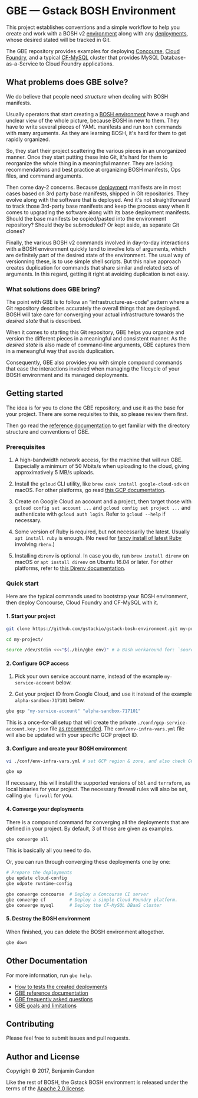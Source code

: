GBE — Gstack BOSH Environment
=============================

This project establishes conventions and a simple workflow to help you create
and work with a BOSH v2
[environment](./docs/faq.md#what-do-you-mean-by-bosh-environment) along with
any [deployments](./docs/faq.md#how-is-a-bosh-deployment-described), whose
desired stated will be tracked in Git.

The GBE repository provides examples for deploying
[Concourse](https://concourse.ci), [Cloud Foundry](https://cloudfoundry.org),
and a typical [CF-MySQL](https://github.com/cloudfoundry/cf-mysql-release)
cluster that provides MySQL Database-as-a-Service to Cloud Foundry
applications.


[concourse-site]: <https://concourse.ci>
[cf-site]: <https://cloudfoundry.org>
[cf-mysql-repo]: <https://github.com/cloudfoundry/cf-mysql-release>
[osbapi-site]: <https://www.openservicebrokerapi.org>


What problems does GBE solve?
-----------------------------

We do believe that people need *structure* when dealing with BOSH manifests.

Usually operators that start creating a [BOSH environment](./docs/faq.md#what-do-you-mean-by-bosh-environment) have
a rough and unclear view of the whole picture, because BOSH in new to them.
They have to write several pieces of YAML manifests and run `bosh` commands
with many arguments. As they are learning BOSH, it's hard for them to get
rapidly organized.

So, they start their project scattering the various pieces in an unorganized
manner. Once they start putting these into Git, it's hard for them to
reorganize the whole thing in a meaningful manner. They are lacking
recommendations and best practice at organizing BOSH manifests, Ops files, and
command arguments.

Then come day-2 concerns. Because [deployment](./docs/faq.md#how-is-a-bosh-deployment-described) manifests are in
most cases based on 3rd party base manifests, shipped in Git repositories.
They evolve along with the software that is deployed. And it's not
straightforward to track those 3rd-party base manifests and keep the process
easy when it comes to upgrading the software along with its base deployment
manifests. Should the base manifests be copied/pasted into the environment
repository? Should they be submoduled? Or kept aside, as separate Git clones?

Finally, the various BOSH v2 commands involved in day-to-day interactions with
a BOSH environment quickly tend to involve lots of arguments, which are
definitely part of the desired state of the environment. The usual way of
versionning these, is to use simple shell scripts. But this naive approach
creates duplication for commands that share similar and related sets of
arguments. In this regard, getting it right at avoiding duplication is not
easy.

[bosh_env_def]: <./docs/faq.md#what-do-you-mean-by-bosh-environment>
[dosh_depl_def]: <./docs/faq.md#how-is-a-bosh-deployment-described>


### What solutions does GBE bring?

The point with GBE is to follow an “infrastructure-as-code“ pattern where a
Git repository describes accurately the overall things that are deployed. BOSH
will take care for converging your actual infrastructure towards the
*desired state* that is described.

When it comes to starting this Git repository, GBE helps you organize and
version the different pieces in a meaningful and consistent manner. As the
*desired state* is also made of command-line arguments, GBE captures them in a
meneangful way that avoids duplication.

Consequently, GBE also provides you with simple compound commands that ease
the interactions involved when managing the filecycle of your BOSH environment
and its managed deployments.



Getting started
---------------

The idea is for you to clone the GBE repository, and use it as the base for
your project. There are some requisites to this, so please review them first.

Then go read the [reference documentation](./docs/reference.md) to get
familiar with the directory structure and conventions of GBE.


### Prerequisites

1. A high-bandwidth network access, for the machine that will run GBE.
   Especially a minimum of 50 Mbits/s when uploading to the cloud, giving
   approximatively 5 MB/s uploads.

2. Install the `gcloud` CLI utility, like `brew cask install google-cloud-sdk`
   on macOS. For other platforms, go read
   [this GCP documentation](https://cloud.google.com/sdk/downloads).

3. Create on Google Cloud an account and a project, then target those with
   `gcloud config set account ...` and  `gcloud config set project ...` and
   authenticate with `gcloud auth login`. Refer to `gcloud --help` if
   necessary.

4. Some version of Ruby is required, but not necessarily the latest. Usually
   `apt install ruby` is enough. (No need for
   [fancy install of latest Ruby](https://gorails.com/setup/ubuntu/16.04#ruby)
   involving `rbenv`.)

5. Installing `direnv` is optional. In case you do, run `brew install direnv`
   on macOS or `apt install direnv` on Ubuntu 16.04 or later. For other
   platforms, refer to
   [this Direnv documentation](https://github.com/direnv/direnv#install).

[bosh_cli_v2]: <https://github.com/cloudfoundry/bosh-cli>
[instal_cloud_sdk]: <https://cloud.google.com/sdk/downloads>
[install_direnv]: <https://github.com/direnv/direnv#install>


### Quick start

Here are the typical commands used to bootstrap your BOSH environment, then
deploy Concourse, Cloud Foundry and CF-MySQL with it.


#### 1. Start your project

```bash
git clone https://github.com/gstackio/gstack-bosh-environment.git my-project

cd my-project/

source /dev/stdin <<<"$(./bin/gbe env)" # a Bash workaround for: `source <(./bin/gbe env)`
```


#### 2. Configure GCP access

1. Pick your own service account name, instead of the example
   `my-service-account` below.

2. Get your project ID from Google Cloud, and use it instead of the example
   `alpha-sandbox-717101` below.

```bash
gbe gcp "my-service-account" "alpha-sandbox-717101"
```

This is a once-for-all setup that will create the private
`./conf/gcp-service-account.key.json` file
[as recommended](https://github.com/cloudfoundry/bosh-bootloader/tree/v3.2.6#configure-gcp).
The `conf/env-infra-vars.yml` file will also be updated with your specific GCP
project ID.


#### 3. Configure and create your BOSH environment

```bash
vi ./conf/env-infra-vars.yml # set GCP region & zone, and also check GCP project ID

gbe up
```

If necessary, this will install the supported versions of `bbl` and
`terraform`, as local binaries for your project. The necessary firewall rules
will also be set, calling `gbe firwall` for you.


#### 4. Converge your deployments

There is a compound command for converging all the deployments that are
defined in your project. By default, 3 of those are given as examples.

```bash
gbe converge all
```

This is basically all you need to do.

Or, you can run through converging these deployments one by one:

```bash
# Prepare the deployments
gbe update cloud-config
gbe udpate runtime-config

gbe converge concourse  # Deploy a Concourse CI server
gbe converge cf         # Deploy a simple Cloud Foundry platform.
gbe converge mysql      # Deploy the CF-MySQL DBaaS cluster
```


#### 5. Destroy the BOSH environment

When finished, you can delete the BOSH environment altogether.

```bash
gbe down
```



Other Documentation
-------------------

For more information, run `gbe help`.

- [How to tests the created deployments](./docs/deployments-tests.md)
- [GBE reference documentation](./docs/reference.md)
- [GBE frequently asked questions](./docs/faq.md)
- [GBE goals and limitations](./docs/goals-limitations.md)



Contributing
------------

Please feel free to submit issues and pull requests.



Author and License
------------------

Copyright © 2017, Benjamin Gandon

Like the rest of BOSH, the Gstack BOSH environment is released under the terms
of the [Apache 2.0 license](http://www.apache.org/licenses/LICENSE-2.0).

<!--
# Local Variables:
# indent-tabs-mode: nil
# End:
-->
